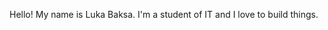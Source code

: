 Hello! My name is Luka Baksa. I'm a student of IT and I love to build things.
<!---
coaltail/coaltail is a ✨ special ✨ repository because its `README.md` (this file) appears on your GitHub profile.
You can click the Preview link to take a look at your changes.
--->
